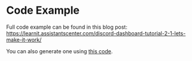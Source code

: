 # Code Example


Full code example can be found in this blog post: https://learnit.assistantscenter.com/discord-dashboard-tutorial-2-1-lets-make-it-work/

You can also generate one using [this code](#).
